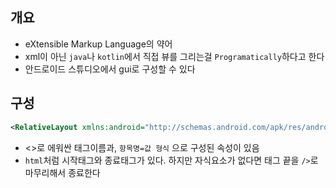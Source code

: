 ## 개요

-   eXtensible Markup Language의 약어
-   xml이 아닌 `java`나 `kotlin`에서 직접 뷰를 그리는걸 `Programatically`하다고 한다
-   안드로이드 스튜디오에서 gui로 구성할 수 있다

## 구성

```xml
<RelativeLayout xmlns:android="http://schemas.android.com/apk/res/android" />
```

-   <>로 에워싼 태그이름과, `항목명=값 형식` 으로 구성된 속성이 있음
-   `html`처럼 시작태그와 종료태그가 있다. 하지만 자식요소가 없다면 태그 끝을 `/>`로 마무리해서 종료한다

